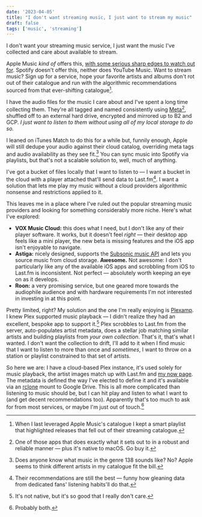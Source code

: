 ```yaml
---
date: '2023-04-05'
title: "I don't want streaming music, I just want to stream my music"
draft: false
tags: ['music', 'streaming']
---
```


I don't want your streaming music service, I just want the music I've collected and care about available to stream.<!-- excerpt -->

Apple Music *kind of* offers this, [with some serious sharp edges to watch out for](/posts/2021/apple-music-a-tale-of-woe/). Spotify doesn't offer this, neither does YouTube Music. Want to stream music? Sign up for a service, hope your favorite artists and albums don't rot out of their catalogue and run with the algorithmic recommendations sourced from that ever-shifting catalogue[^1].

I have the audio files for the music I care about and I've spent a long time collecting them. They're all tagged and named consistently using [Meta](https://www.nightbirdsevolve.com/meta/)[^2], shuffled off to an external hard drive, encrypted and mirrored up to B2 and GCP. *I just want to listen to them without using all of my local storage to do so.*

I leaned on iTunes Match to do this for a while but, funnily enough, Apple will still dedupe your audio against their cloud catalog, overriding meta tags and audio availability as they see fit.[^3] You can sync music into Spotify via playlists, but that's not a scalable solution to, well, much of anything.

I've got a bucket of files locally that I want to listen to — I want a bucket in the cloud with a player attached that'll send data to Last.fm[^4]. I want a solution that lets me play my music without a cloud providers algorithmic nonsense and restrictions applied to it.

This leaves me in a place where I've ruled out the popular streaming music providers and looking for something considerably more niche. Here's what I've explored:

- **VOX Music Cloud:** this does what I need, but I don't like any of their player software. It works, but it doesn't feel *right* — their desktop app feels like a mini player, the new beta is missing features and the iOS app isn't enjoyable to navigate.
- **Astiga:** nicely designed, supports the [Subsonic music API](http://www.subsonic.org/pages/api.jsp) and lets you source music from cloud storage. **Awesome.** Not awesome: I don't particularly like any of the available iOS apps and scrobbling from iOS to Last.fm is inconsistent. Not perfect — absolutely worth keeping an eye on as it develops.
- **Roon:** a very promising service, but one geared more towards the audiophile audience and with hardware requirements I'm not interested in investing in at this point.

Pretty limited, right? My solution and the one I'm really enjoying is [Plexamp](https://plexamp.com/). I knew Plex supported music playback — I didn't realize they had an excellent, bespoke app to support it.[^5] Plex scrobbles to Last.fm from the server, auto-populates artist metadata, does a stellar job matching similar artists and building playlists from *your own collection*. That's it, that's what I wanted. I don't want the collection to drift, I'll add to it when I find music that I want to listen to more than once and *sometimes*, I want to throw on a station or playlist constrained to that set of artists.

So here we are: I have a cloud-based Plex instance, it's used solely for music playback, the artist images match up with Last.fm and [my now page](/now). The metadata is defined the way I've elected to define it and it's available via an [rclone](https://rclone.org) mount to Google Drive. This is all more complicated than listening to music should be, but I can hit play and listen to what I want to (and get decent recommendations too). Apparently that's too much to ask for from most services, or maybe I'm just out of touch.[^6]

[^1]: When I last leveraged Apple Music's catalogue I kept a smart playlist that highlighted releases that fell out of their streaming catalogue.
[^2]: One of those apps that does exactly what it sets out to in a robust and reliable manner — plus it's native to macOS. Go buy it.
[^3]: Does anyone know what music in the genre 138 sounds like? No? Apple seems to think different artists in my catalogue fit the bill.
[^4]: Their recommendations are still the best — funny how gleaning data from dedicated fans' listening habits'll do that.
[^5]: It's not native, but it's so good that I really don't care.
[^6]: Probably both.

